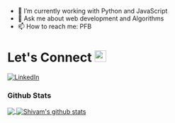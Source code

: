
* 🔭 I’m currently working with Python and JavaScript
* 💬 Ask me about web development and Algorithms
* 📫 How to reach me: PFB


# Let's Connect <img src="https://github.com/TheDudeThatCode/TheDudeThatCode/blob/master/Assets/Hi.gif" width="26px">

<a target="_blank" href="https://www.linkedin.com/in/Shivam052/" target="_blank">
<img alt="LinkedIn" src="https://img.shields.io/badge/LinkedIn-0077B5?style=for-the-badge&logo=linkedin&logoColor=white" />
</a>


 
 
### Github Stats
<a href="https://github.com/shivammishra-webkul">
  <img align="center" src="https://github-readme-stats.vercel.app/api/top-langs/?username=shivammishra-webkul&theme=dark&hide_langs_below=1" />
</a>

<a href="https://github.com/shivammishra-webkul">
 <img align="center" src="https://github-readme-stats.vercel.app/api?username=shivammishra-webkul&show_icons=true&theme=dark&line_height=27" alt="Shivam's github stats"/>
</a>

